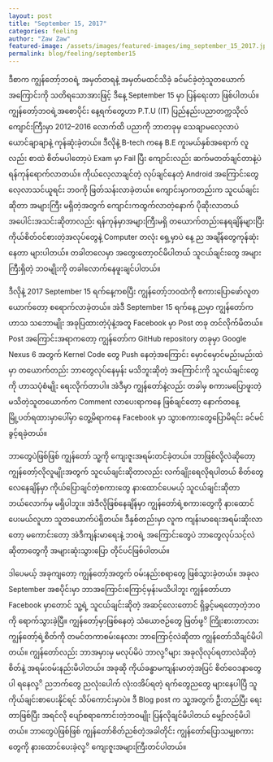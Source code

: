 ```yaml
---
layout: post
title: "September 15, 2017"
categories: feeling
author: "Zaw Zaw"
featured-image: /assets/images/featured-images/img_september_15_2017.jpg
permalink: blog/feeling/september15
---
```


ဒီစာက ကျွန်တော့်ဘဝရဲ့ အမှတ်တရနဲ့ အမှတ်မထင်သိခဲ့ ခင်မင်ခဲ့တဲ့သူတယောက်အကြောင်းကို သတိရသောအားဖြင့် ဒီနေ့ September 15 မှာ ပြန်ရေးတာ ဖြစ်ပါတယ်။ ကျွန်တော့်ဘဝရဲ့အစောပိုင်း နေ့ရက်တွေဟာ P.T.U (IT) ပြည်နည်းပညာတက္ကသိုလ် ကျောင်းကြီးမှာ 2012–2016 လောက်ထိ ပညာကို ဘာတခုမှ သေချာမလေ့လာပဲ ယောင်ချာချာနဲ့ ကုန်ဆုံးခဲ့တယ်။ ဒီလိုနဲ့ B-tech က‌နေ B.E ကူးမယ်နှစ်အရောက် လူလည်း စာထဲ စိတ်မပါတော့ပဲ Exam မှာ Fail ပြီး ကျောင်းလည်း ဆက်မတတ်ချင်တာနဲ့ပဲ ရန်ကုန်ရောက်လာတယ်။ ကိုယ်လေ့လာချင်တဲ့ လုပ်ချင်နေတဲ့ Android အကြောင်းတွေ လေ့လာသင်ယူရင်း ဘဝကို ဖြတ်သန်းလာခဲ့တယ်။ ကျောင်းမှာကတည်းက သူငယ်ချင်းဆိုတာ အများကြီး မရှိတဲ့အတွက် ကျောင်းကထွက်လာတဲ့နောက် ပိုဆိုးလာတယ် အပေါင်းအသင်းဆိုတာလည်း ရန်ကုန်မှာအများကြီးမရှိ တယောက်တည်းနေရချိန်များပြီး ကိုယ်စိတ်ဝင်စားတဲ့အလုပ်တွေနဲ့ Computer တလုံး ရှေ့မှာပဲ နေ့ ည အချိန်တွေကုန်ဆုံးနေတာ များပါတယ်။ တခါတလေမှာ အတွေးတော့ဝင်မိပါတယ် သူငယ်ချင်းတွေ အများကြီးရှိတဲ့ ဘဝမျိုးကို တခါလောက်နေဖူးချင်ပါတယ်။

ဒီလိုနဲ့ 2017 September 15 ရက်နေ့ကစပြီး ကျွန်တော့်ဘဝထဲကို စကားပြောဖော်လူတယောက်တော့ စရောက်လာခဲ့တယ်။ အဲဒီ September 15 ရက်နေ့ ညမှာ ကျွန်တော်က ဟာသ သဘောမျိုး အခုပြထားတဲ့ပုံနဲ့အတူ Facebook မှာ Post တခု တင်လိုက်မိတယ်။ Post အကြောင်းအရာကတော့ ကျွန်တော်က GitHub repository တခုမှာ Google Nexus 6 အတွက် Kernel Code တွေ Push နေတဲ့အကြောင်း မှောင်မှောင်မည်းမည်းထဲမှာ တယောက်တည်း ဘာတွေလုပ်နေမှန်း မသိဘူးဆိုတဲ့ အကြောင်းကို သူငယ်ချင်းတွေကို ဟာသပုံစံမျိုး ရေးလိုက်တာပါ။ အဲဒီမှာ ကျွန်တော်နဲ့လည်း တခါမှ စကားမပြောဖူးတဲ့ မသိတဲ့သူတယောက်က Comment လာပေးရာကနေ ဖြစ်ချင်တော့ နောက်တနေ့ မြို့ပတ်ရထားမှာပေါ်မှာ တွေ့မိရာကနေ Facebook မှာ သွားစကားတွေပြောမိရင်း ခင်မင်ခွင့်ရခဲ့တယ်။

ဘာတွေပဲဖြစ်ဖြစ် ကျွန်တော် သူ့ကို ကျေးဇူးအရမ်းတင်ခဲ့တယ်။ ဘာဖြစ်လို့လဲဆိုတော့ ကျွန်တော့်လိုလူမျိုးအတွက် သူငယ်ချင်းဆိုတာလည်း လက်ချိုးရေလိုရပါတယ် စိတ်တွေလေနေချိန်မှာ ကိုယ်ပြောချင်တဲ့စကားတွေ နားထောင်ပေမယ့် သူငယ်ချင်းဆိုတာ ဘယ်လောက်မှ မရှိပါဘူး။ အဲဒီလိုဖြစ်နေချိန်မှာ ကျွန်တော်ရဲ့စကားတွေကို နားထောင်ပေးမယ်လူဟာ သူတယောက်ပဲရှိတယ်။ ဒီနှစ်တည်းမှာ လူက ကျန်းမာရေးအရမ်းဆိုးလာတော့ မကောင်းတော့ အဲဒီကျန်းမာရေးနဲ့ ဘဝရဲ့ အကြောင်းတွေပဲ ဘာတွေလုပ်သင့်လဲ ဆိုတာတွေကို အများဆုံးသွားပြော တိုင်ပင်ဖြစ်ပါတယ်။

ဒါပေမယ့် အခုကျတော့ ကျွန်တော့်အတွက် ဝမ်းနည်းစရာတွေ ဖြစ်သွားခဲ့တယ်။ အခုလ September အစပိုင်းမှာ ဘာအကြောင်းကြောင့်မှန်းမသိပါဘူး ကျွန်တော်ဟာ Facebook မှာ‌တောင် သူ့ရဲ့ သူငယ်ချင်းဆိုတဲ့ အဆင့်လေးတောင် ရှိခွင့်မရတော့တဲ့ဘဝကို ရောက်သွားခဲ့ပြီ။ ကျွန်တော့်မှာဖြစ်နေတဲ့ သံယောဇဉ်တွေ ဖြတ်ဖု့ိ ကြိုးစားတာလား ကျွန်တော့်ရဲ့စိတ်ကို တမင်တကာစမ်းနေလား ဘာကြောင့်လဲဆိုတာ ကျွန်တော်သိချင်မိပါတယ်။ ကျွန်တော်လည်း ဘာအမှားမှ မလုပ်မိပဲ ဘာလု့ိများ အခုလိုလုပ်ရတာလဲဆိုတဲ့ စိတ်နဲ့ အရမ်းဝမ်းနည်းမိပါတယ်။ အခုဆို ကိုယ်ခန္ဓာမကျန်းမာတဲ့အပြင် စိတ်ဝေဒနာတွေပါ ရနေလု့ိ ညဘက်တွေ ညလုံးပေါက် လုံးဝအိပ်ရတဲ့ ရက်တွေညတွေ များနေပါပြီ သူကိုယ်ချင်းစာပေးနိုင်ရင် သိပ်ကောင်းမှာပဲ။ ဒီ Blog post က သူ့အတွက် ဦးတည်ပြီး ရေးတာဖြစ်ပြီး အရင်လို ပျော်စရာကောင်းတဲ့ဘဝမျိုး ပြန်လိုချင်မိပါတယ် မျှော်လင့်မိပါတယ်။ ဘာတွေပဲဖြစ်ဖြစ် ကျွန်တော်စိတ်ညစ်တဲ့အခါတိုင်း ကျွန်တော်ပြောသမျှစကားတွေကို နားထောင်ပေးခဲ့လု့ိ ကျေးဇူးအများကြီးတင်ပါတယ်။
